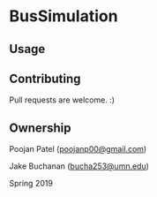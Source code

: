 # BusSimulation

## Usage

## Contributing
Pull requests are welcome. :)

## Ownership
Poojan Patel (poojanp00@gmail.com)

Jake Buchanan (bucha253@umn.edu)

Spring 2019
